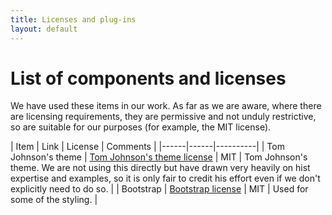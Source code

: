 ```yaml
---
title: Licenses and plug-ins
layout: default
---
```

# List of components and licenses

We have used these items in our work. As far as we are aware, where there are licensing requirements, they are permissive and not unduly restrictive, so are suitable for our purposes (for example, the MIT license).

| Item | Link | License | Comments |
|------|------|----------|
| Tom Johnson's theme | [Tom Johnson's theme license][Tom Johnson's theme license] | MIT | Tom Johnson's theme. We are not using this directly but have drawn very heavily on hist expertise and examples, so it is only fair to credit his effort even if we don't explicitly need to do so. |
| Bootstrap | [Bootstrap license][Bootstrap license] | MIT | Used for some of the styling. |


[Tom Johnson's theme license]: https://github.com/tomjohnson1492/documentation-theme-jekyll/blob/gh-pages/licenses/LICENSE
[Bootstrap license]: https://github.com/twbs/bootstrap/blob/v4-dev/LICENSE
